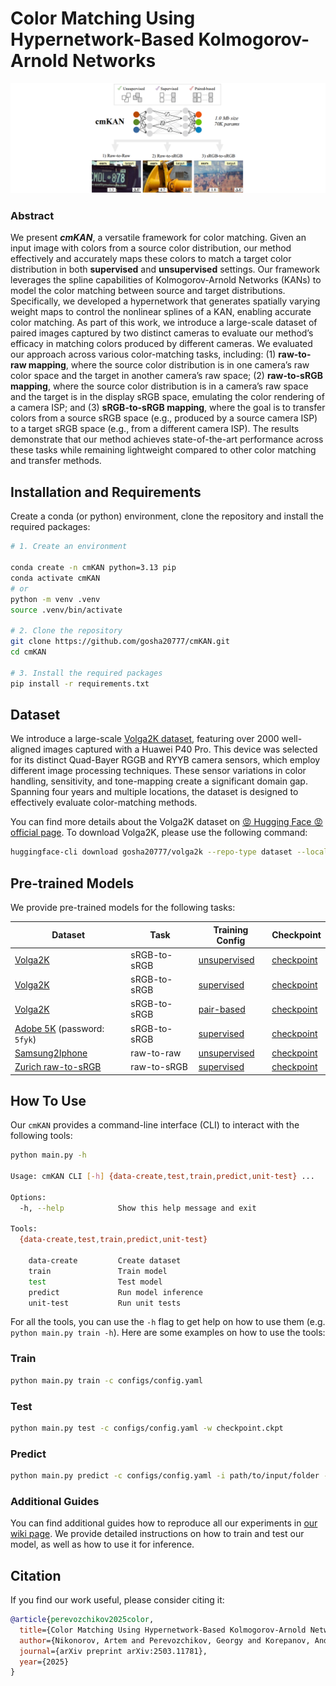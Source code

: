 # Color Matching Using Hypernetwork-Based Kolmogorov-Arnold Networks

![abstract](figures/abstract.png)

### Abstract

We present ***cmKAN***, a versatile framework for color matching. Given an input image with colors from a source color distribution, our method effectively and accurately maps these colors to match a target color distribution in both **supervised** and **unsupervised** settings. Our framework leverages the spline capabilities of Kolmogorov-Arnold Networks (KANs) to model the color matching between source and target distributions. Specifically, we developed a hypernetwork that generates spatially varying weight maps to control the nonlinear splines of a KAN, enabling accurate color matching. As part of this work, we introduce a large-scale dataset of paired images captured by two distinct cameras to evaluate our method’s efficacy in matching colors produced by different cameras. We evaluated our approach across various color-matching tasks, including: (1) **raw-to-raw mapping**, where the source color distribution is in one camera’s raw color space and the target in another camera’s raw space; (2) **raw-to-sRGB mapping**, where the source color distribution is in a camera’s raw space and the target is in the display sRGB space, emulating the color rendering of a camera ISP; and (3) **sRGB-to-sRGB mapping**, where the goal is to transfer colors from a source sRGB space (e.g., produced by a source camera ISP) to a target sRGB space (e.g., from a different camera ISP). The results demonstrate that our method achieves state-of-the-art performance across these tasks while remaining lightweight compared to other color matching and transfer methods.

## Installation and Requirements

Create a conda (or python) environment, clone the repository and install the required packages:

```bash
# 1. Create an environment

conda create -n cmKAN python=3.13 pip
conda activate cmKAN
# or
python -m venv .venv
source .venv/bin/activate

# 2. Clone the repository
git clone https://github.com/gosha20777/cmKAN.git
cd cmKAN

# 3. Install the required packages
pip install -r requirements.txt
```

## Dataset

We introduce a large-scale [Volga2K dataset](https://huggingface.co/datasets/gosha20777/volga2k), featuring over 2000 well-aligned images captured with a Huawei P40 Pro. This device was selected for its distinct Quad-Bayer RGGB and RYYB camera sensors, which employ different image processing techniques. These sensor variations in color handling, sensitivity, and tone-mapping create a significant domain gap. Spanning four years and multiple locations, the dataset is designed to effectively evaluate color-matching methods.

You can find more details about the Volga2K dataset on [😡 Hugging Face 😡 official page](https://huggingface.co/datasets/gosha20777/volga2k). To download Volga2K, please use the following command:

```bash
huggingface-cli download gosha20777/volga2k --repo-type dataset --local-dir data/
```

## Pre-trained Models

We provide pre-trained models for the following tasks:

| Dataset | Task | Training Config | Checkpoint | 
| ------- | ---- | ---------------- | ---------- |
| [Volga2K](https://huggingface.co/datasets/gosha20777/volga2k) | sRGB-to-sRGB | [unsupervised]() | [checkpoint](https://github.com/gosha20777/cmKAN/releases) |
| [Volga2K](https://huggingface.co/datasets/gosha20777/volga2k) | sRGB-to-sRGB | [supervised]() | [checkpoint](https://github.com/gosha20777/cmKAN/releases) |
| [Volga2K](https://huggingface.co/datasets/gosha20777/volga2k) | sRGB-to-sRGB | [pair-based]() | [checkpoint](https://github.com/gosha20777/cmKAN/releases) |
| [Adobe 5K](https://pan.baidu.com/share/init?surl=CsQRFsEPZCSjkT3Z1X_B1w) (password: `5fyk`)| sRGB-to-sRGB | [supervised]() | [checkpoint](https://github.com/gosha20777/cmKAN/releases) |
| [Samsung2Iphone](https://github.com/mahmoudnafifi/raw2raw) | raw-to-raw | [unsupervised]() | [checkpoint](https://github.com/gosha20777/cmKAN/releases) |
| [Zurich raw-to-sRGB](https://people.ee.ethz.ch/~ihnatova/pynet.html) | raw-to-sRGB | [supervised]() | [checkpoint](https://github.com/gosha20777/cmKAN/releases) |



## How To Use

Our `cmKAN` provides a command-line interface (CLI) to interact with the following tools:

```bash
python main.py -h 

Usage: cmKAN CLI [-h] {data-create,test,train,predict,unit-test} ...

Options:
  -h, --help            Show this help message and exit

Tools:
  {data-create,test,train,predict,unit-test}
    
    data-create         Create dataset
    train               Train model
    test                Test model
    predict             Run model inference
    unit-test           Run unit tests
```

For all the tools, you can use the `-h` flag to get help on how to use them (e.g. `python main.py train -h`). Here are some examples on how to use the tools:

### Train

```bash
python main.py train -c configs/config.yaml
```

### Test

```bash
python main.py test -c configs/config.yaml -w checkpoint.ckpt
```

### Predict

```bash
python main.py predict -c configs/config.yaml -i path/to/input/folder -o path/to/output/folder
```

### Additional Guides

You can find additional guides how to reproduce all our experiments in [our wiki page](https://github.com/gosha20777/cmKAN/wiki). We provide detailed instructions on how to train and test our model, as well as how to use it for inference. 

## Citation

If you find our work useful, please consider citing it:

```bibtex
@article{perevozchikov2025color,
  title={Color Matching Using Hypernetwork-Based Kolmogorov-Arnold Networks},
  author={Nikonorov, Artem and Perevozchikov, Georgy and Korepanov, Andrei and Mehta, Nancy and Afifi, Mahmoud and Ershov, Egor and Timofte, Radu},
  journal={arXiv preprint arXiv:2503.11781},
  year={2025}
}
```